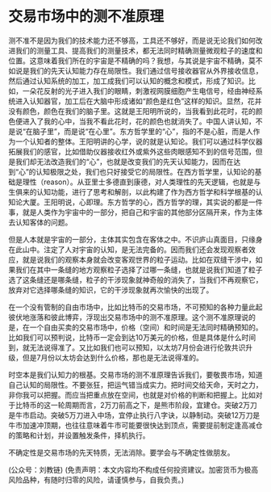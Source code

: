 # 交易市场中的测不准原理

测不准不是因为我们的技术能力还不够高，工具还不够好，而是说无论我们如何改进我们的测量工具、提高我们的测量技术，都无法同时精确测量微观粒子的速度和位置。这意味着我们所在的宇宙是不精确的吗？我想，与其说是宇宙不精确，莫不如说是我们的先天认知能力存在局限性。我们通过信号接收器官从外界接收信息，然后通过认知系统的加工，加工成我们可以认知的概念和模式，形成了知识。比如，一朵花反射的光子进入我们的眼睛，刺激视网膜细胞产生电信号，经由神经系统进入认知器官，加工后在大脑中形成诸如“颜色是红色”这样的知识。显然，花并没有颜色，颜色在我们的脑子里。这就是王阳明所说的，当我看到此花时，花的颜色便进入了我的心中，当我不看此花时，花的颜色也就消失了。中国人讲认知，不是说“在脑子里”，而是说“在心里”。东方哲学里的“心”，指的不是心脏，而是人作为一个认知者的整体。王阳明讲的心学，说的就是认知论。我们可以通过科学仪器拓展我们的感官，比如借助仪器接收红外或紫外这些肉眼感知不到的信号范围，但是我们却无法改造我们的“心”，也就是改变我们的先天认知能力，因而在达到“心”的认知极限之处，我们也只好接受它的局限性。在西方哲学里，认知论的基础是理性（reason）。从亚里士多德直到康德，对人类理性的先天逻辑，也就是与生俱来的认知功能，进行了思考和解剖，以此构建了作为西方哲学和科学根基的认知论大厦。王阳明说，心即理。东方哲学的心，西方哲学的理，其实说的都是一件事，就是人类作为宇宙中的一部分，把自己和宇宙的其他部分区隔开来，作为主体去认知客体的问题。

但是人本就是宇宙的一部分，主体其实包含在客体之中。不识庐山真面目，只缘身在此山中。注定了人对宇宙的认知，是无法完备的。因而我们还会发现观察者效应，就是说我们的观察本身就会改变客观世界的粒子运动。比如在双缝干涉中，如果我们在其中一条缝的地方观察粒子选择了过哪一条缝，也就是说我们知道了粒子选了这条缝还是哪条缝，粒子的干涉现象就神奇般的消失了，当我们不再观察它，放弃对它选择哪条缝的知识，它的干涉现象就再次愉快的出现了。

在一个没有管制的自由市场中，比如比特币的交易市场，不可预知的各种力量此起彼伏地涨落和彼此博弈，浮现出交易市场中的测不准原理。这个测不准原理说的是，在一个自由买卖的交易市场中，价格（空间）和时间是无法同时精确预知的。比如我们可以预判说，比特币一定会到达10万美元的价格，但是具体是什么时间到，就无法说得准了。又比如我们也可以预知，以太坊7月份会进行伦敦共识升级，但是7月份以太坊会达到什么价格，那也是无法说得准的。

时空本是我们认知力的根基。交易市场的测不准原理告诉我们，要敬畏市场，知道自己认知的局限性。不要张狂，把运气错当成实力。把时间交给天命，天时之力，非你我可以把握。而应当把重点放在空间，也就是对价格的判断和把握上。比如对于比特币的这一轮周期而言，2万刀前高之下，是熊市阶段，宜建仓。突破2万刀是牛市启动。突破5万刀进入中场，宜停止执行八字诀，以静制动。突破12万刀是牛市加速冲顶期，也往往意味着牛市可能要很快达到顶点，需要提前制定逢高减仓的策略和计划，并设置触发条件，择机执行。

不确定性是交易市场的先天特质，无法消除。要学会与不确定性做朋友。

\(公众号：刘教链\)  \(免责声明：本文内容均不构成任何投资建议。加密货币为极高风险品种，有随时归零的风险，请谨慎参与，自我负责。\)

